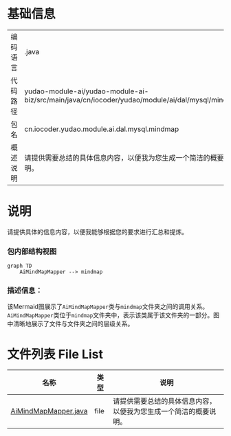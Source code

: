 # 基础信息

|      |      |
|------|------|
| 编码语言 | .java |
| 代码路径 | yudao-module-ai/yudao-module-ai-biz/src/main/java/cn/iocoder/yudao/module/ai/dal/mysql/mindmap |
| 包名 | cn.iocoder.yudao.module.ai.dal.mysql.mindmap |
| 概述说明 | 请提供需要总结的具体信息内容，以便我为您生成一个简洁的概要说明。 |

# 说明

请提供具体的信息内容，以便我能够根据您的要求进行汇总和提炼。


### 包内部结构视图

```mermaid
graph TD
    AiMindMapMapper --> mindmap
```

### 描述信息：
该Mermaid图展示了`AiMindMapMapper`类与`mindmap`文件夹之间的调用关系。`AiMindMapMapper`类位于`mindmap`文件夹中，表示该类属于该文件夹的一部分。图中清晰地展示了文件与文件夹之间的层级关系。

# 文件列表 File List

| 名称   | 类型  | 说明 |
|-------|------|-------------|
| [AiMindMapMapper.java](AiMindMapMapper.md) | file | 请提供需要总结的具体信息内容，以便我为您生成一个简洁的概要说明。 |


